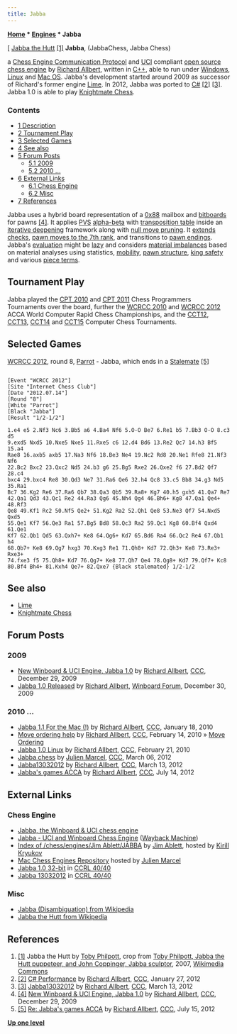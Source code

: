 ```yaml
---
title: Jabba
---
```

**[Home](Home "Home") \* [Engines](Engines "Engines") \* Jabba**



[ [Jabba the Hutt](https://en.wikipedia.org/wiki/Jabba_the_Hutt) <a id="cite-note-1" href="#cite-ref-1">[1]</a>
**Jabba**, (JabbaChess, Jabba Chess)  

a [Chess Engine Communication Protocol](Chess_Engine_Communication_Protocol "Chess Engine Communication Protocol") and [UCI](UCI "UCI") compliant [open source chess engine](Category:Open_Source "Category:Open Source") by [Richard Allbert](Richard_Allbert "Richard Allbert"), written in [C++](Cpp "Cpp"), able to run under [Windows](Windows "Windows"), [Linux](Linux "Linux") and [Mac OS](Mac_OS "Mac OS"). 
Jabba's development started around 2009 as successor of Richard's former engine [Lime](Lime "Lime"). 
In 2012, Jabba was ported to [C#](C_sharp "C sharp") <a id="cite-note-2" href="#cite-ref-2">[2]</a> <a id="cite-note-3" href="#cite-ref-3">[3]</a>. 
Jabba 1.0 is able to play [Knightmate Chess](Knightmate_Chess "Knightmate Chess"). 



### Contents


* [1 Description](#description)
* [2 Tournament Play](#tournament-play)
* [3 Selected Games](#selected-games)
* [4 See also](#see-also)
* [5 Forum Posts](#forum-posts)
	+ [5.1 2009](#2009)
	+ [5.2 2010 ...](#2010-...)
* [6 External Links](#external-links)
	+ [6.1 Chess Engine](#chess-engine)
	+ [6.2 Misc](#misc)
* [7 References](#references)






Jabba uses a hybrid board representation of a [0x88](0x88 "0x88") mailbox and [bitboards](Bitboards "Bitboards") for pawns <a id="cite-note-4" href="#cite-ref-4">[4]</a>. 
It applies [PVS](Principal_Variation_Search "Principal Variation Search") [alpha-beta](Alpha-Beta "Alpha-Beta") with [transposition table](Transposition_Table "Transposition Table") inside an [iterative deepening](Iterative_Deepening "Iterative Deepening") framework along with [null move pruning](Null_Move_Pruning "Null Move Pruning"). 
It [extends](Extensions "Extensions") [checks](Check_Extensions "Check Extensions"), [pawn moves to the 7th rank](Passed_Pawn_Extensions "Passed Pawn Extensions"), and transitions to [pawn endings](Pawn_Endgame "Pawn Endgame"). Jabba's [evaluation](Evaluation "Evaluation") might be [lazy](Lazy_Evaluation "Lazy Evaluation") and considers [material imbalances](Material "Material") based on material analyses using statistics, [mobility](Mobility "Mobility"), [pawn structure](Pawn_Structure "Pawn Structure"), [king safety](King_Safety "King Safety") and various [piece terms](Evaluation_of_Pieces "Evaluation of Pieces").



## Tournament Play


Jabba played the [CPT 2010](CPT_2010 "CPT 2010") and [CPT 2011](CPT_2011 "CPT 2011") Chess Programmers Tournaments over the board, further the [WCRCC 2010](WCRCC_2010 "WCRCC 2010") and [WCRCC 2012](WCRCC_2012 "WCRCC 2012") ACCA World Computer Rapid Chess Championships, and the [CCT12](CCT12 "CCT12"), [CCT13](CCT13 "CCT13"), [CCT14](CCT14 "CCT14") and [CCT15](CCT15 "CCT15") Computer Chess Tournaments.



## Selected Games


[WCRCC 2012](WCRCC_2012 "WCRCC 2012"), round 8, [Parrot](Parrot "Parrot") - Jabba, which ends in a [Stalemate](Stalemate "Stalemate") <a id="cite-note-5" href="#cite-ref-5">[5]</a>




```

[Event "WCRCC 2012"]
[Site "Internet Chess Club"]
[Date "2012.07.14"]
[Round "8"]
[White "Parrot"]
[Black "Jabba"]
[Result "1/2-1/2"]

1.e4 e5 2.Nf3 Nc6 3.Bb5 a6 4.Ba4 Nf6 5.O-O Be7 6.Re1 b5 7.Bb3 O-O 8.c3 d5 
9.exd5 Nxd5 10.Nxe5 Nxe5 11.Rxe5 c6 12.d4 Bd6 13.Re2 Qc7 14.h3 Bf5 15.a4 
Rae8 16.axb5 axb5 17.Na3 Nf6 18.Be3 Ne4 19.Nc2 Rd8 20.Ne1 Rfe8 21.Nf3 Nf6 
22.Bc2 Bxc2 23.Qxc2 Nd5 24.b3 g6 25.Bg5 Rxe2 26.Qxe2 f6 27.Bd2 Qf7 28.c4 
bxc4 29.bxc4 Re8 30.Qd3 Ne7 31.Ra6 Qe6 32.h4 Qc8 33.c5 Bb8 34.g3 Nd5 35.Ra1 
Bc7 36.Kg2 Re6 37.Ra6 Qb7 38.Qa3 Qb5 39.Ra8+ Kg7 40.h5 gxh5 41.Qa7 Re7 
42.Qa1 Qd3 43.Qc1 Re2 44.Ra3 Qg6 45.Nh4 Qg4 46.Bh6+ Kg8 47.Qa1 Qe4+ 48.Rf3 
Qe8 49.Kf1 Rc2 50.Nf5 Qe2+ 51.Kg2 Ra2 52.Qh1 Qe8 53.Ne3 Qf7 54.Nxd5 Qxd5 
55.Qe1 Kf7 56.Qe3 Ra1 57.Bg5 Bd8 58.Qc3 Ra2 59.Qc1 Kg8 60.Bf4 Qxd4 61.Qe1 
Kf7 62.Qb1 Qd5 63.Qxh7+ Ke8 64.Qg6+ Kd7 65.Bd6 Ra4 66.Qc2 Re4 67.Qb1 h4 
68.Qb7+ Ke8 69.Qg7 hxg3 70.Kxg3 Re1 71.Qh8+ Kd7 72.Qh3+ Ke8 73.Re3+ Rxe3+ 
74.fxe3 f5 75.Qh8+ Kd7 76.Qg7+ Ke8 77.Qh7 Qe4 78.Qg8+ Kd7 79.Qf7+ Kc8 
80.Bf4 Bh4+ 81.Kxh4 Qe7+ 82.Qxe7 {Black stalemated} 1/2-1/2

```

## See also


* [Lime](Lime "Lime")
* [Knightmate Chess](Knightmate_Chess "Knightmate Chess")


## Forum Posts


### 2009


* [New Winboard & UCI Engine, Jabba 1.0](http://www.talkchess.com/forum/viewtopic.php?t=31341) by [Richard Allbert](Richard_Allbert "Richard Allbert"), [CCC](CCC "CCC"), December 29, 2009
* [Jabba 1.0 Released](http://www.open-aurec.com/wbforum/viewtopic.php?f=2&t=50681&p=192408) by [Richard Allbert](Richard_Allbert "Richard Allbert"), [Winboard Forum](Computer_Chess_Forums "Computer Chess Forums"), December 30, 2009


### 2010 ...


* [Jabba 1.1 For the Mac (!)](http://www.talkchess.com/forum/viewtopic.php?t=31804) by [Richard Allbert](Richard_Allbert "Richard Allbert"), [CCC](CCC "CCC"), January 18, 2010
* [Move ordering help](http://www.talkchess.com/forum3/viewtopic.php?f=7&t=32611) by [Richard Allbert](Richard_Allbert "Richard Allbert"), [CCC](CCC "CCC"), February 14, 2010 » [Move Ordering](Move_Ordering "Move Ordering")
* [Jabba 1.0 Linux](http://www.talkchess.com/forum/viewtopic.php?t=32808) by [Richard Allbert](Richard_Allbert "Richard Allbert"), [CCC](CCC "CCC"), February 21, 2010
* [Jabba chess](http://www.talkchess.com/forum/viewtopic.php?t=42771) by [Julien Marcel](Julien_Marcel "Julien Marcel"), [CCC](CCC "CCC"), March 06, 2012
* [Jabba13032012](http://www.talkchess.com/forum/viewtopic.php?t=42857) by [Richard Allbert](Richard_Allbert "Richard Allbert"), [CCC](CCC "CCC"), March 13, 2012
* [Jabba's games ACCA](http://www.talkchess.com/forum/viewtopic.php?t=44430) by [Richard Allbert](Richard_Allbert "Richard Allbert"), [CCC](CCC "CCC"), July 14, 2012


## External Links


### Chess Engine


* [Jabba, the Winboard & UCI chess engine](http://jabbachess.blogspot.com/)
* [Jabba - UCI and Winboard Chess Engine](https://web.archive.org/web/20140519133907/http://www.rja-software.com/Jabba.php) ([Wayback Machine](https://en.wikipedia.org/wiki/Wayback_Machine))
* [Index of /chess/engines/Jim Ablett/JABBA](http://kirr.homeunix.org/chess/engines/Jim%20Ablett/JABBA/) by [Jim Ablett](Jim_Ablett "Jim Ablett"), hosted by [Kirill Kryukov](Kirill_Kryukov "Kirill Kryukov")
* [Mac Chess Engines Repository](http://julien.marcel.free.fr/macchess/Chess_on_Mac/Engines.html) hosted by [Julien Marcel](Julien_Marcel "Julien Marcel")
* [Jabba 1.0 32-bit](http://www.computerchess.org.uk/ccrl/4040/cgi/engine_details.cgi?match_length=30&print=Details&each_game=1&eng=Jabba%201.0%2032-bit#Jabba_1_0_32-bit) in [CCRL 40/40](CCRL "CCRL")
* [Jabba 13032012](http://www.computerchess.org.uk/ccrl/4040/cgi/engine_details.cgi?match_length=30&each_game=1&print=Details&each_game=1&eng=Jabba%2013032012#Jabba_13032012) in [CCRL 40/40](CCRL "CCRL")


### Misc


* [Jabba (Disambiguation) from Wikipedia](https://en.wikipedia.org/wiki/Jabba)
* [Jabba the Hutt from Wikipedia](https://en.wikipedia.org/wiki/Jabba_the_Hutt)


## References


1. <a id="cite-ref-1" href="#cite-note-1">[1]</a> Jabba the Hutt by [Toby Philpott](https://en.wikipedia.org/wiki/Toby_Philpott), crop from [Toby Philpott, Jabba the Hutt puppeteer, and John Coppinger, Jabba sculptor](https://commons.wikimedia.org/wiki/File:Philpott_coppinger.jpg), 2007, [Wikimedia Commons](https://en.wikipedia.org/wiki/Wikimedia_Commons)
2. <a id="cite-ref-2" href="#cite-note-2">[2]</a> [C# Performance](http://www.talkchess.com/forum/viewtopic.php?t=42186) by [Richard Allbert](Richard_Allbert "Richard Allbert"), [CCC](CCC "CCC"), January 27, 2012
3. <a id="cite-ref-3" href="#cite-note-3">[3]</a> [Jabba13032012](http://www.talkchess.com/forum/viewtopic.php?t=42857) by [Richard Allbert](Richard_Allbert "Richard Allbert"), [CCC](CCC "CCC"), March 13, 2012
4. <a id="cite-ref-4" href="#cite-note-4">[4]</a> [New Winboard & UCI Engine, Jabba 1.0](http://www.talkchess.com/forum/viewtopic.php?t=31341) by [Richard Allbert](Richard_Allbert "Richard Allbert"), [CCC](CCC "CCC"), December 29, 2009
5. <a id="cite-ref-5" href="#cite-note-5">[5]</a> [Re: Jabba's games ACCA](http://www.talkchess.com/forum/viewtopic.php?t=44430&start=7) by [Richard Allbert](Richard_Allbert "Richard Allbert"), [CCC](CCC "CCC"), July 15, 2012

**[Up one level](Engines "Engines")**







 
